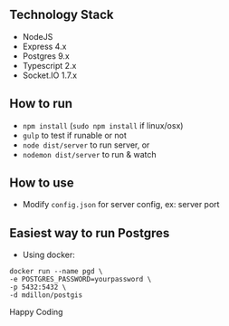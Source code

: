 ## Technology Stack
+ NodeJS
+ Express 4.x
+ Postgres 9.x
+ Typescript 2.x
+ Socket.IO 1.7.x

## How to run
+ `npm install` (`sudo npm install` if linux/osx)
+ `gulp` to test if runable or not
+ `node dist/server` to run server, or
+ `nodemon dist/server` to run & watch


## How to use
+ Modify `config.json` for server config, ex: server port

## Easiest way to run Postgres
+ Using docker:

```
docker run --name pgd \
-e POSTGRES_PASSWORD=yourpassword \
-p 5432:5432 \
-d mdillon/postgis
```

Happy Coding
